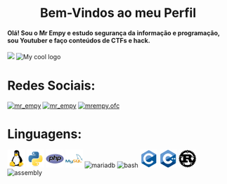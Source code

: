 <h1 align="center">Bem-Vindos ao meu Perfil</h1>
<h4>Olá! Sou o Mr Empy e estudo segurança da informação e programação, sou Youtuber e faço conteúdos de CTFs e hack.</h4>

<img src="https://github-readme-stats.vercel.app/api?username=MrEmpy&show_icons=true&hide_border=true&&count_private=true&include_all_commits=true&theme=radical">
<img src="https://github-readme-stats.vercel.app/api/top-langs/?username=MrEmpy&hide=html,css,javascript,shell,powershell&layout=compact&theme=radical" alt="My cool logo"/>

<h1>Redes Sociais:</h1>
<p align="left">
<a href="https://twitter.com/mr_empy" target="blank"><img align="center" src="https://raw.githubusercontent.com/rahuldkjain/github-profile-readme-generator/master/src/images/icons/Social/twitter.svg" alt="mr_empy" height="30" width="40" /></a> <a href="https://www.youtube.com/channel/UCol7qlIUc0o0JKmdrmTWQtA" target="blank"><img align="center" src="https://www.apaulista.org.br/wp-content/uploads/2021/02/youtube-logo.png" alt="mr_empy" height="40" width="40" /></a> <a href="https://instagram.com/mrempy.ofc" target="blank"><img align="center" src="https://raw.githubusercontent.com/rahuldkjain/github-profile-readme-generator/master/src/images/icons/Social/instagram.svg" alt="mrempy.ofc" height="30" width="40" /></a>
</p>

<h1>Linguagens:</h1>
<p align="left"> <a target="_blank"> <img src="https://raw.githubusercontent.com/devicons/devicon/master/icons/linux/linux-original.svg" alt="linux" width="40" height="40"/> </a><a target="_blank"> <img src="https://raw.githubusercontent.com/devicons/devicon/master/icons/python/python-original.svg" alt="python" width="40" height="40"/></a> <a target="_blank"> <img src="https://raw.githubusercontent.com/devicons/devicon/master/icons/php/php-original.svg" alt="php" width="40" height="40"/></a> <a target="_blank"> <img src="https://raw.githubusercontent.com/devicons/devicon/master/icons/mysql/mysql-original-wordmark.svg" alt="mysql" width="40" height="40"/></a> <a target="_blank"> <img src="https://www.vectorlogo.zone/logos/mariadb/mariadb-icon.svg" alt="mariadb" width="40" height="40"/></a> <a target="_blank"> <img src="https://www.vectorlogo.zone/logos/gnu_bash/gnu_bash-icon.svg" alt="bash" width="40" height="40"/></a> <a target="_blank"> <img src="https://raw.githubusercontent.com/devicons/devicon/master/icons/c/c-original.svg" alt="c" width="40" height="40"/></a> <a target="_blank"> <img src="https://raw.githubusercontent.com/devicons/devicon/master/icons/cplusplus/cplusplus-original.svg" alt="cplusplus" width="40" height="40"/></a> <a target="_blank"> <img src="https://raw.githubusercontent.com/devicons/devicon/master/icons/rust/rust-plain.svg" alt="rust" width="40" height="40"/></a> <a target="_blank"> <img src="https://user-images.githubusercontent.com/103866722/177873824-ac727cae-29d5-406d-87de-93bb2bf21f02.png" alt="assembly" width="40" height="40"/></a> </p>
